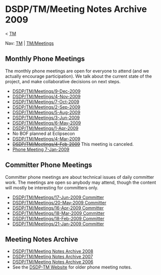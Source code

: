 

DSDP/TM/Meeting Notes Archive 2009
==================================

< [TM](./TM "DSDP/TM")

Nav: [TM](./TM "TM") | [TM/Meetings](./Meetings "TM/Meetings")

  

Monthly Phone Meetings
----------------------

The monthly phone meetings are open for everyone to attend (and we actually encourage participation). We talk about the current state of the project, and make collaborative decisions on next steps.

*   [DSDP/TM/Meetings/9-Dec-2009](./9-Dec-2009 "DSDP/TM/Meetings/9-Dec-2009")
*   [DSDP/TM/Meetings/4-Nov-2009](./4-Nov-2009 "DSDP/TM/Meetings/4-Nov-2009")
*   [DSDP/TM/Meetings/7-Oct-2009](./7-Oct-2009 "DSDP/TM/Meetings/7-Oct-2009")
*   [DSDP/TM/Meetings/2-Sep-2009](./2-Sep-2009 "DSDP/TM/Meetings/2-Sep-2009")
*   [DSDP/TM/Meetings/5-Aug-2009](./5-Aug-2009 "DSDP/TM/Meetings/5-Aug-2009")
*   [DSDP/TM/Meetings/3-Jun-2009](./3-Jun-2009 "DSDP/TM/Meetings/3-Jun-2009")
*   [DSDP/TM/Meetings/6-May-2009](./6-May-2009 "DSDP/TM/Meetings/6-May-2009")
*   [DSDP/TM/Meetings/1-Apr-2009](./1-Apr-2009 "DSDP/TM/Meetings/1-Apr-2009")
*   No BOF planned at Eclipsecon
*   [DSDP/TM/Meetings/4-Mar-2009](./4-Mar-2009 "DSDP/TM/Meetings/4-Mar-2009")
*   ~~[DSDP/TM/Meetings/4-Feb-2009](./4-Feb-2009 "DSDP/TM/Meetings/4-Feb-2009")~~ This meeting is canceled.
*   [Phone Meeting 7-Jan-2009](./Phone_Meeting_7-Jan-2009 "DSDP/TM/Phone Meeting 7-Jan-2009")

Committer Phone Meetings
------------------------

Committer phone meetings are about technical issues of daily committer work. The meetings are open so anybody may attend, though the content will mostly be interesting for committers only.

*   [DSDP/TM/Meetings/17-Jun-2009 Committer](./17-Jun-2009_Committer "DSDP/TM/Meetings/17-Jun-2009 Committer")
*   [DSDP/TM/Meetings/20-May-2009 Committer](./20-May-2009_Committer "DSDP/TM/Meetings/20-May-2009 Committer")
*   [DSDP/TM/Meetings/16-Apr-2009 Committer](./16-Apr-2009_Committer "DSDP/TM/Meetings/16-Apr-2009 Committer")
*   [DSDP/TM/Meetings/18-Mar-2009 Committer](./18-Mar-2009_Committer "DSDP/TM/Meetings/18-Mar-2009 Committer")
*   [DSDP/TM/Meetings/18-Feb-2009 Committer](./18-Feb-2009_Committer "DSDP/TM/Meetings/18-Feb-2009 Committer")
*   [DSDP/TM/Meetings/21-Jan-2009 Committer](./21-Jan-2009_Committer "DSDP/TM/Meetings/21-Jan-2009 Committer")

Meeting Notes Archive
---------------------

*   [DSDP/TM/Meeting Notes Archive 2008](./Meeting_Notes_Archive_2008 "DSDP/TM/Meeting Notes Archive 2008")
*   [DSDP/TM/Meeting Notes Archive 2007](./Meeting_Notes_Archive_2007 "DSDP/TM/Meeting Notes Archive 2007")
*   [DSDP/TM/Meeting Notes Archive 2006](./Meeting_Notes_Archive_2006 "DSDP/TM/Meeting Notes Archive 2006")
*   See the [DSDP-TM Website](https://www.eclipse.org/dsdp/tm/doc/) for older phone meeting notes.

